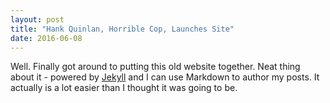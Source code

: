 ```yaml
---
layout: post
title: "Hank Quinlan, Horrible Cop, Launches Site"
date: 2016-06-08
---
```


Well. Finally got around to putting this old website together. Neat thing about it - powered by [Jekyll](http://jekyllrb.com) and I can use Markdown to author my posts. It actually is a lot easier than I thought it was going to be.
